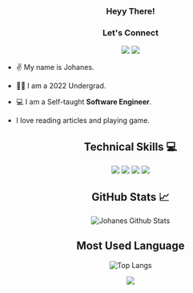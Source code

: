 <div align="center"> <h3> Heyy There! </h3> </div>

<div align="center">
<h3>Let's Connect</h3>

[![](https://img.shields.io/badge/LinkedIn-0077B5?style=for-the-badge&logo=linkedin&logoColor=white)](https://www.linkedin.com/in/johanes-inganta-k-066193225/) 
[![](https://img.shields.io/badge/Gmail-D14836?style=for-the-badge&logo=gmail&logoColor=white)](mailto:johanes230500@gmail.com)
</div>


- ✌️ My name is Johanes. 

- 👨‍🎓 I am a 2022 Undergrad.

- 💻 I am a Self-taught **Software Engineer**. 

- I love reading articles and playing game.


<div align="center"><h2> Technical Skills 💻 </h2>

![](https://img.shields.io/badge/javascript-ffff00.svg?style=for-the-badge&logo=javascript&logoColor=000000) 
![](https://img.shields.io/badge/html5-%23E34F26.svg?style=for-the-badge&logo=html5&logoColor=white) 
![](https://img.shields.io/badge/css3-%231572B6.svg?style=for-the-badge&logo=css3&logoColor=white) 
![](https://img.shields.io/badge/react-%2320232a.svg?style=for-the-badge&logo=react&logoColor=%2361DAFB) 
</div>

<div align='center'><h2>GitHub Stats 📈</h2>

![Johanes Github Stats](https://github-readme-stats.vercel.app/api?username=USER_NAME&show_icons=true&theme=midnight-purple&text_color=BD632F) 

<h2>Most Used Language</h2>

![Top Langs](https://github-readme-stats.vercel.app/api/top-langs/?username=USER_NAME&theme=midnight-purple&langs_count=5&text_color=BD632F)

</div>

<p align='center'><img src='https://visitor-badge.laobi.icu/badge?page_id=USER_NAME'></p>
